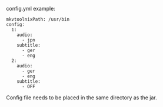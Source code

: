 config.yml example:

```
mkvtoolnixPath: /usr/bin
config:
  1:
    audio:
      - jpn
    subtitle:
      - ger
      - eng
  2:
    audio:
      - ger
      - eng
    subtitle:
      - OFF
```
Config file needs to be placed in the same directory as the jar.

